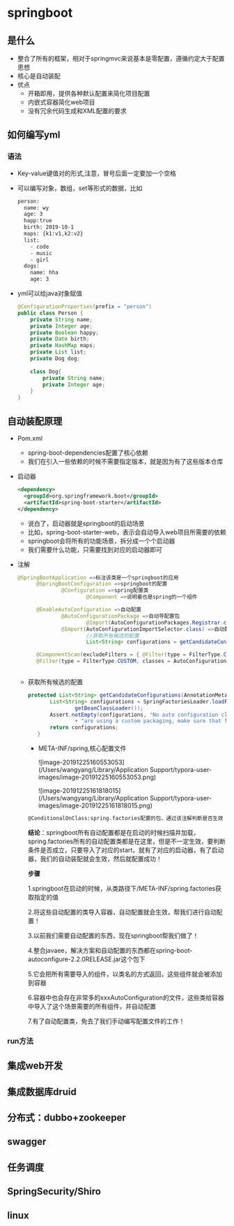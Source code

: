 # springboot

## 是什么

- 整合了所有的框架，相对于springmvc来说基本是零配置，遵循约定大于配置思想
- 核心是自动装配
- 优点
  - 开箱即用，提供各种默认配置来简化项目配置
  - 内嵌式容器简化web项目
  - 没有冗余代码生成和XML配置的要求

## 如何编写yml

### 语法

- Key-value键值对的形式,注意，冒号后面一定要加一个空格

- 可以编写对象，数组，set等形式的数据，比如

  ```xml
  person:
    name: wy
    age: 3
    happ:true
    birth: 2019-10-1
    maps: {k1:v1,k2:v2}
    list:
      - code
      - music
      - girl
    dogs:
      name: hha
      age: 3
  ```

- yml可以给java对象赋值

  ```java
  @ConfigurationProperties(prefix = "person")
  public class Person {
      private String name;
      private Integer age;
      private Boolean happy;
      private Date birth;
      private HashMap maps;
      private List list;
      private Dog dog;
      
      class Dog{
          private String name;
          private Integer age;
      }
  }
  ```

  

## 自动装配原理

- Pom.xml

  	- spring-boot-dependencies配置了核心依赖
  	- 我们在引入一些依赖的时候不需要指定版本，就是因为有了这些版本仓库

- 启动器

  ```xml
  <dependency>
  	<groupId>org.springframework.boot</groupId>
  	<artifactId>spring-boot-starter</artifactId>
  </dependency>
  ```

  	-  说白了，启动器就是springboot的启动场景
  	-  比如，spring-boot-starter-web，表示会自动导入web项目所需要的依赖
  	-  springboot会将所有的功能场景，拆分成一个个启动器
  	-  我们需要什么功能，只需要找到对应的启动器即可

- 注解

  ```java
  @SpringBootApplication =>标注该类是一个springboot的应用
  		@SpringBootConfiguration =>springboot的配置
  				@Configuration =>spring配置类
  						@Component =>说明着也是spring的一个组件
  
  		@EnableAutoConfiguration =>自动配置
  				@AutoConfigurationPackage =>自动导配置包
  						@Import(AutoConfigurationPackages.Registrar.class) =>自动配置包注册
  				@Import(AutoConfigurationImportSelector.class) =>自动配置导入选择器
  						//获取所有候选的配置
  						List<String> configurations = getCandidateConfigurations(...);
  
  		@ComponentScan(excludeFilters = { @Filter(type = FilterType.CUSTOM, classes = TypeExcludeFilter.class), =>扫描当前主启动同级的包
  		@Filter(type = FilterType.CUSTOM, classes = AutoConfigurationExcludeFilter.class) })
  	
  ```

   - 获取所有候选的配置

     ```java
     protected List<String> getCandidateConfigurations(AnnotationMetadata metadata, AnnotationAttributes attributes) {
     		List<String> configurations = SpringFactoriesLoader.loadFactoryNames(getSpringFactoriesLoaderFactoryClass(),
     				getBeanClassLoader());
     		Assert.notEmpty(configurations, "No auto configuration classes found in META-INF/spring.factories. If you "
     				+ "are using a custom packaging, make sure that file is correct.");
     		return configurations;
     	}
     ```

       - META-INF/spring,核心配置文件

         ![image-20191225160553053](/Users/wangyang/Library/Application Support/typora-user-images/image-20191225160553053.png)

         ![image-20191225161818015](/Users/wangyang/Library/Application Support/typora-user-images/image-20191225161818015.png)

         

     ```xml
     @ConditionalOnClass:spring.factories配置的包，通过该注解判断是否生效
     ```

     **结论**：springboot所有自动配置都是在启动的时候扫描并加载，spring.factories所有的自动配置类都是在这里，但是不一定生效，要判断条件是否成立，只要导入了对应的start，就有了对应的启动器，有了启动器，我们的自动装配就会生效，然后就配置成功！

     **步骤**

     1.springboot在启动的时候，从类路径下/META-INF/spring.factories获取指定的值

     2.将这些自动配置的类导入容器，自动配置就会生效，帮我们进行自动配置！

     3.以前我们需要自动配置的东西，现在springboot帮我们做了！

     4.整合javaee，解决方案和自动配置的东西都在spring-boot-autoconfigure-2.2.0RELEASE.jar这个包下

     5.它会把所有需要导入的组件，以类名的方式返回，这些组件就会被添加到容器

     6.容器中也会存在非常多的xxxAutoConfiguration的文件，这些类给容器中导入了这个场景需要的所有组件，并自动配置

     7.有了自动配置类，免去了我们手动编写配置文件的工作！

### run方法



## 集成web开发

## 集成数据库druid



## 分布式：dubbo+zookeeper

## swagger

## 任务调度

## SpringSecurity/Shiro

## linux







